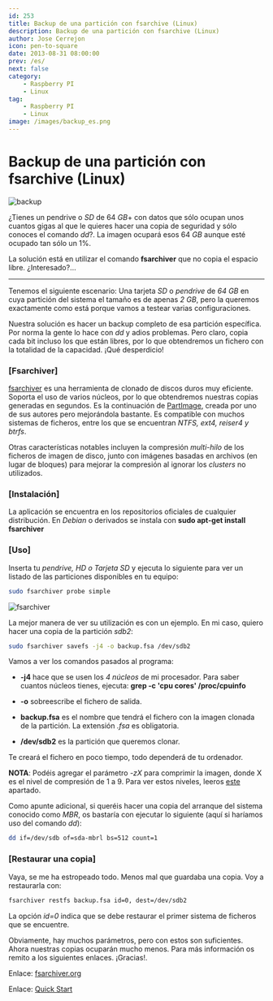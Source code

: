 ```yaml
---
id: 253
title: Backup de una partición con fsarchive (Linux)
description: Backup de una partición con fsarchive (Linux)
author: Jose Cerrejon
icon: pen-to-square
date: 2013-08-31 08:00:00
prev: /es/
next: false
category:
    - Raspberry PI
    - Linux
tag:
    - Raspberry PI
    - Linux
image: /images/backup_es.png
---
```


# Backup de una partición con fsarchive (Linux)

![backup](/images/backup_es.png)

¿Tienes un pendrive o _SD_ de 64 _GB_+ con datos que sólo ocupan unos cuantos gigas al que le quieres hacer una copia de seguridad y sólo conoces el comando _dd_?. La imagen ocupará esos 64 _GB_ aunque esté ocupado tan sólo un 1%.

La solución está en utilizar el comando **fsarchiver** que no copia el espacio libre. ¿Interesado?...

---

Tenemos el siguiente escenario: Una tarjeta _SD_ o _pendrive_ de _64 GB_ en cuya partición del sistema el tamaño es de apenas _2 GB_, pero la queremos exactamente como está porque vamos a testear varias configuraciones.

Nuestra solución es hacer un backup completo de esa partición específica. Por norma la gente lo hace con _dd_ y adios problemas. Pero claro, copia cada bit incluso los que están libres, por lo que obtendremos un fichero con la totalidad de la capacidad. ¡Qué desperdicio!

### [Fsarchiver]

[fsarchiver](https://en.wikipedia.org/wiki/FSArchiver) es una herramienta de clonado de discos duros muy eficiente. Soporta el uso de varios núcleos, por lo que obtendremos nuestras copias generadas en segundos. Es la continuación de [PartImage](https://en.wikipedia.org/wiki/PartImage), creada por uno de sus autores pero mejorándola bastante. Es compatible con muchos sistemas de ficheros, entre los que se encuentran _NTFS, ext4, reiser4 y btrfs_.

Otras características notables incluyen la compresión _multi-hilo_ de los ficheros de imagen de disco, junto con imágenes basadas en archivos (en lugar de bloques) para mejorar la compresión al ignorar los _clusters_ no utilizados.

### [Instalación]

La aplicación se encuentra en los repositorios oficiales de cualquier distribución. En _Debian_ o derivados se instala con **sudo apt-get install fsarchiver**

### [Uso]

Inserta tu _pendrive, HD o Tarjeta SD_ y ejecuta lo siguiente para ver un listado de las particiones disponibles en tu equipo:

```bash
sudo fsarchiver probe simple
```

![fsarchiver](/images/2013/08/fsarchiver_01.jpg)

La mejor manera de ver su utilización es con un ejemplo. En mi caso, quiero hacer una copia de la partición _sdb2_:

```bash
sudo fsarchiver savefs -j4 -o backup.fsa /dev/sdb2
```

Vamos a ver los comandos pasados al programa:

-   **-j4** hace que se usen los _4 núcleos_ de mi procesador. Para saber cuantos núcleos tienes, ejecuta: **grep -c 'cpu cores' /proc/cpuinfo**

-   **-o** sobreescribe el fichero de salida.

-   **backup.fsa** es el nombre que tendrá el fichero con la imagen clonada de la partición. La extensión _.fsa_ es obligatoria.

-   **/dev/sdb2** es la partición que queremos clonar.

Te creará el fichero en poco tiempo, todo dependerá de tu ordenador.

**NOTA**: Podéis agregar el parámetro _-zX_ para comprimir la imagen, donde X es el nivel de compresión de 1 a 9. Para ver estos niveles, leeros [este](https://www.fsarchiver.org/Compression) apartado.

Como apunte adicional, si queréis hacer una copia del arranque del sistema conocido como _MBR_, os bastaría con ejecutar lo siguiente (aquí si haríamos uso del comando _dd_):

```bash
dd if=/dev/sdb of=sda-mbrl bs=512 count=1
```

### [Restaurar una copia]

Vaya, se me ha estropeado todo. Menos mal que guardaba una copia. Voy a restaurarla con:

```bash
fsarchiver restfs backup.fsa id=0, dest=/dev/sdb2
```

La opción _id=0_ indica que se debe restaurar el primer sistema de ficheros que se encuentre.

Obviamente, hay muchos parámetros, pero con estos son suficientes. Ahora nuestras copias ocuparán mucho menos. Para más información os remito a los siguientes enlaces. ¡Gracias!.

Enlace: [fsarchiver.org](https://www.fsarchiver.org/Main_Page)

Enlace: [Quick Start](https://www.fsarchiver.org/QuickStart)
